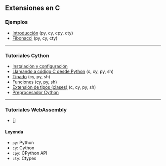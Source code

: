 ## Extensiones en C

### Ejemplos
- [Introducción](https://github.com/mondeja/fullstack/tree/master/backend/src/022-extensiones_en_c/ejemplos/001-intro) (py, cy, cpy, cty)
- [Fibonacci](https://github.com/mondeja/fullstack/tree/master/backend/src/022-extensiones_en_c/ejemplos/002-fibonacci) (py, cy, cty)

_______________________________

### Tutoriales Cython
- [Instalación y configuración](https://github.com/mondeja/fullstack/tree/master/backend/src/022-extensiones_en_c/cy_tutorials/install_config)
- [Llamando a código C desde Python](https://github.com/mondeja/fullstack/tree/master/backend/src/022-extensiones_en_c/cy_tutorials/c_from_py) (c, cy, py, sh)
- [Tipado](https://github.com/mondeja/fullstack/tree/master/backend/src/022-extensiones_en_c/cy_tutorials/types) (cy, py, sh)
- [Funciones](https://github.com/mondeja/fullstack/tree/master/backend/src/022-extensiones_en_c/cy_tutorials/functions) (cy, py, sh)
- [Extensión de tipos (clases)](https://github.com/mondeja/fullstack/tree/master/backend/src/022-extensiones_en_c/cy_tutorials/type_ext) (c, cy, py, sh)
- [Preprocesador Cython](https://github.com/mondeja/fullstack/tree/master/backend/src/022-extensiones_en_c/cy_tutorials/preprocessor)

_______________________________

### Tutoriales WebAssembly
- []

#### Leyenda
- `py`: Python
- `cy`: Cython
- `cpy`: CPython API
- `cty`: Ctypes
